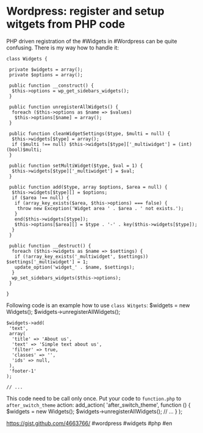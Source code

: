 <!--
title: Wordpress: register and setup witgets from PHP code
date: 29.1.2013 18:30:26
author: Roman Ožana <ozana@omdesign.cz>
tags: en, PHP, Widgets, wordpress
-->


# Wordpress: register and setup witgets from PHP code

PHP driven registration of the #Widgets in #Wordpress can be quite confusing. There is my way how to handle it:


    class Widgets {
    
     private $widgets = array();
     private $options = array();
    
     public function __construct() {
      $this->options = wp_get_sidebars_widgets();
     }
    
     public function unregisterAllWidgets() {
      foreach ($this->options as $name => $values)
       $this->options[$name] = array();
     }
    
     public function cleanWidgetSettings($type, $multi = null) {
      $this->widgets[$type] = array();
      if ($multi !== null) $this->widgets[$type]['_multiwidget'] = (int)(bool)$multi;
     }
    
     public function setMultiWidget($type, $val = 1) {
      $this->widgets[$type]['_multiwidget'] = $val;
     }
    
     public function add($type, array $options, $area = null) {
      $this->widgets[$type][] = $options;
      if ($area !== null) {
       if (array_key_exists($area, $this->options) === false) {
        throw new Exception('Widget area ' . $area . ' not exists.');
       }
       end($this->widgets[$type]);
       $this->options[$area][] = $type . '-' . key($this->widgets[$type]);
      }
     }
    
     public function __destruct() {
      foreach ($this->widgets as $name => $settings) {
       if (!array_key_exists('_multiwidget', $settings)) $settings['_multiwidget'] = 1;
       update_option('widget_' . $name, $settings);
      }
      wp_set_sidebars_widgets($this->options);
     }
    
    }


 Following code is an example how to use `class Witgets`: 
    $widgets = new Widgets();
    $widgets->unregisterAllWidgets();
    
    $widgets->add(
     'text',
     array(
      'title' => 'About us',
      'text' => 'Simple text about us',
      'filter' => true,
      'classes' => '',
      'ids' => null,
     ),
     'footer-1'
    );
    
    // ...


 This code need to be call only once. Put your code to `function.php` to `after_switch_theme` action: 
    add_action(
     'after_switch_theme', function () {
      $widgets = new Widgets();
      $widgets->unregisterAllWidgets();
      // ...
     }
    );


 https://gist.github.com/4663766/ #wordpress #widgets #php #en
